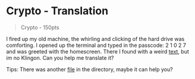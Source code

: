 # Crypto - Translation

> Crypto - 150pts

I fired up my old machine, the whirling and clicking of the hard drive was comforting. I opened up the terminal and typed in the passcode: 2 1 0 2 7 and was greeted with the homescreen. There I found with a weird [text](./file1), but im no Klingon. Can you help me translate it?

Tips: There was another [file](file2) in the directory, maybe it can help you?
